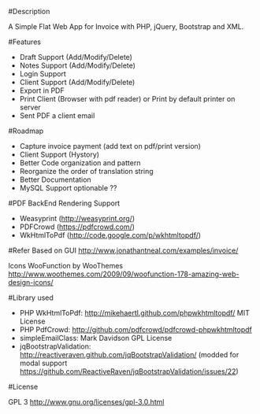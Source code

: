 #Description

A Simple Flat Web App for Invoice with PHP, jQuery, Bootstrap and XML.

#Features
- Draft Support (Add/Modify/Delete)
- Notes Support (Add/Modify/Delete)
- Login Support
- Client Support (Add/Modify/Delete)
- Export in PDF
- Print Client (Browser with pdf reader) or Print by default printer on server
- Sent PDF a client email

#Roadmap

- Capture invoice payment (add text on pdf/print version)
- Client Support (Hystory)
- Better Code organization and pattern
- Reorganize the order of translation string
- Better Documentation
- MySQL Support optionable ??

#PDF BackEnd Rendering Support
- Weasyprint (http://weasyprint.org/)
- PDFCrowd (https://pdfcrowd.com/)
- WkHtmlToPdf (http://code.google.com/p/wkhtmltopdf/)

#Refer
Based on GUI http://www.jonathantneal.com/examples/invoice/

Icons WooFunction by WooThemes http://www.woothemes.com/2009/09/woofunction-178-amazing-web-design-icons/

#Library used
- PHP WkHtmlToPdf: http://mikehaertl.github.com/phpwkhtmltopdf/ MIT License
- PHP PdfCrowd: http://github.com/pdfcrowd/pdfcrowd-phpwkhtmltopdf
- simpleEmailClass: Mark Davidson GPL License
- jqBootstrapValidation: http://reactiveraven.github.com/jqBootstrapValidation/ (modded for modal support https://github.com/ReactiveRaven/jqBootstrapValidation/issues/22)

#License

GPL 3 http://www.gnu.org/licenses/gpl-3.0.html